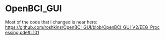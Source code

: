 # OpenBCI_GUI

Most of the code that I changed is near here:
https://github.com/roshkins/OpenBCI_GUI/blob/OpenBCI_GUI_V2/EEG_Processing.pde#L101
